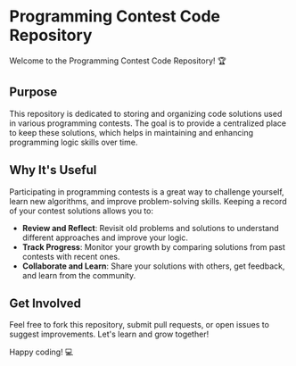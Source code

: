 # Programming Contest Code Repository

Welcome to the Programming Contest Code Repository! 🏆

## Purpose

This repository is dedicated to storing and organizing code solutions used in various programming contests. The goal is to provide a centralized place to keep these solutions, which helps in maintaining and enhancing programming logic skills over time.

## Why It's Useful

Participating in programming contests is a great way to challenge yourself, learn new algorithms, and improve problem-solving skills. Keeping a record of your contest solutions allows you to:

- **Review and Reflect**: Revisit old problems and solutions to understand different approaches and improve your logic.
- **Track Progress**: Monitor your growth by comparing solutions from past contests with recent ones.
- **Collaborate and Learn**: Share your solutions with others, get feedback, and learn from the community.

## Get Involved

Feel free to fork this repository, submit pull requests, or open issues to suggest improvements. Let's learn and grow together!

Happy coding! 💻

